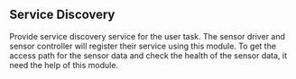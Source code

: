 ## Service Discovery

Provide service discovery service for the user task.
The sensor driver and sensor controller will register their service using this module.
To get the access path for the sensor data and check the health of the sensor data, it need the help of this module.
